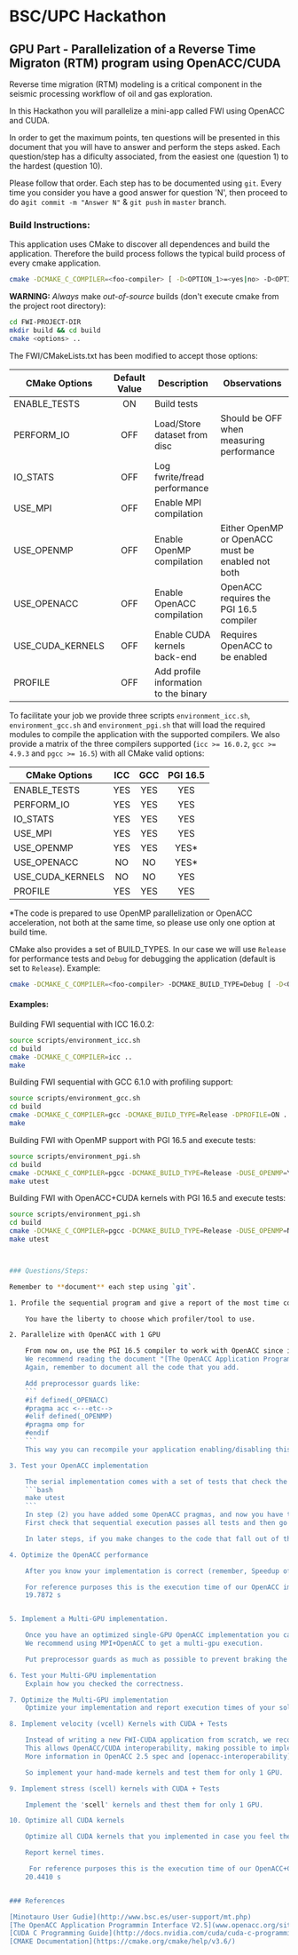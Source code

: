 # BSC/UPC Hackathon

## GPU Part - Parallelization of a Reverse Time Migraton (RTM) program using OpenACC/CUDA

Reverse time migration (RTM) modeling is a critical component in the seismic processing workflow of oil and gas exploration.

In this Hackathon you will parallelize a mini-app called FWI using OpenACC and CUDA.

In order to get the maximum points, ten questions will be presented in this document that you will have to answer and perform the steps asked. Each question/step has a dificulty associated, from the easiest one (question 1) to  the hardest (question 10).

Please follow that order. Each step has to be documented using `git`. Every time you consider you have a good answer for question 'N', then proceed to do a`git commit -m "Answer N"` & `git push` in `master` branch.

### Build Instructions:

This application uses CMake to discover all dependences and build the application. Therefore the build process follows the typical build process of every cmake application.

```bash
cmake -DCMAKE_C_COMPILER=<foo-compiler> [ -D<OPTION_1>=<yes|no> -D<OPTION_2>=<YES|NO> ]  <path-to-project-base-dir>
```

__WARNING:__ *Always* make *out-of-source* builds (don't execute cmake from the project root directory):
```bash
cd FWI-PROJECT-DIR
mkdir build && cd build
cmake <options> ..
```


The FWI/CMakeLists.txt has been modified to accept those options:

| CMake Options    | Default Value | Description                           | Observations                             |
| -----------------|:-------------:| ------------------------------------- |------------------------------------------|
| ENABLE_TESTS     | ON            | Build tests                           |                                          |
| PERFORM_IO       | OFF           | Load/Store dataset from disc          | Should be OFF when measuring performance |
| IO_STATS         | OFF           | Log fwrite/fread performance          |                                          |
| USE_MPI          | OFF           | Enable MPI compilation                |                                          |
| USE_OPENMP       | OFF           | Enable OpenMP compilation             | Either OpenMP or OpenACC must be enabled  not both |
| USE_OPENACC      | OFF           | Enable OpenACC compilation            | OpenACC requires the PGI 16.5 compiler   |
| USE_CUDA_KERNELS | OFF           | Enable CUDA kernels back-end          | Requires OpenACC to be enabled           |
| PROFILE          | OFF           | Add profile information to the binary |                                          |

To facilitate your job we provide three scripts `environment_icc.sh`, `environment_gcc.sh` and `environment_pgi.sh` that will load the required modules to compile the application with the supported compilers.
We also provide a matrix of the three compilers supported (`icc >= 16.0.2`, `gcc >= 4.9.3` and `pgcc >= 16.5`) with all CMake valid options:

| CMake Options    | ICC    | GCC    | PGI 16.5 |
| -----------------|:------:|:------:|:------:|
| ENABLE_TESTS     | YES    | YES    | YES    |
| PERFORM_IO       | YES    | YES    | YES    |
| IO_STATS         | YES    | YES    | YES    |
| USE_MPI          | YES    | YES    | YES    |
| USE_OPENMP       | YES    | YES    | YES*   |
| USE_OPENACC      | NO     | NO     | YES*   |
| USE_CUDA_KERNELS | NO     | NO     | YES    |
| PROFILE          | YES    | YES    | YES    |

*The code is prepared to use OpenMP parallelization or OpenACC acceleration, not both at the same time, so please use only one option at build time.

CMake also provides a set of BUILD_TYPES. In our case we will use `Release` for performance tests and `Debug` for debugging the application (default is set to `Release`). Example:
```bash
cmake -DCMAKE_C_COMPILER=<foo-compiler> -DCMAKE_BUILD_TYPE=Debug [ -D<OPTION_1>=<yes|no> -D<OPTION_2>=<YES|NO> ]  <path-to-project-base-dir>
```

#### Examples:

Building FWI sequential with ICC 16.0.2:

```bash
source scripts/environment_icc.sh
cd build
cmake -DCMAKE_C_COMPILER=icc ..
make
```

Building FWI sequential with GCC 6.1.0 with profiling support:

```bash
source scripts/environment_gcc.sh
cd build
cmake -DCMAKE_C_COMPILER=gcc -DCMAKE_BUILD_TYPE=Release -DPROFILE=ON ..
make
```

Building FWI with OpenMP support with PGI 16.5 and execute tests:
```bash
source scripts/environment_pgi.sh
cd build
cmake -DCMAKE_C_COMPILER=pgcc -DCMAKE_BUILD_TYPE=Release -DUSE_OPENMP=YES ..
make utest
```

Building FWI with OpenACC+CUDA kernels with PGI 16.5 and execute tests:
```bash
source scripts/environment_pgi.sh
cd build
cmake -DCMAKE_C_COMPILER=pgcc -DCMAKE_BUILD_TYPE=Release -DUSE_OPENMP=NO -DUSE_OPENACC=YES -DUSE_CUDA_KERNELS=YES ..
make utest



### Questions/Steps:

Remember to **document** each step using `git`.

1. Profile the sequential program and give a report of the most time consuming parts of this application. Also tell which of those parts should be ported to the GPU and why.

    You have the liberty to choose which profiler/tool to use.

2. Parallelize with OpenACC with 1 GPU

    From now on, use the PGI 16.5 compiler to work with OpenACC since it's the only fully supported compiler with OpenACC 2.5. (`gcc` >= 6.1.0 has OpenACC 2.0 support but has not been tested)
    We recommend reading the document "[The OpenACC Application Programmin Interface V2.5](www.openacc.org/sites/default/files/OpenACC_2pt5.pdf)" information about the OpenACC Spec 2.5.
    Again, remember to document all the code that you add.

    Add preprocessor guards like:
    ```
    #if defined(_OPENACC)
    #pragma acc <---etc-->
    #elif defined(_OPENMP)
    #pragma omp for
    #endif
    ```
    This way you can recompile your application enabling/disabling this new functionality without breaking the previous implementation (seq/openmp).

3. Test your OpenACC implementation

    The serial implementation comes with a set of tests that check the correct execution of some parts of the program:
    ```bash
    make utest
    ```
    In step (2) you have added some OpenACC pragmas, and now you have to modify the tests in order to make them pass.
    First check that sequential execution passes all tests and then go ahead with your OpenACC implementation.

    In later steps, if you make changes to the code that fall out of the socope of the original tests, you should implement your own tests to be sure that the program runs as expected.

4. Optimize the OpenACC performance

    After you know your implementation is correct (remember, Speedup of an incorrect code is ZERO), proceed with optimizing the performance of your kernels.

    For reference purposes this is the execution time of our OpenACC implementation with 1 K80 and freq 10.0 Hz:
    19.7872 s


5. Implement a Multi-GPU implementation.

    Once you have an optimized single-GPU OpenACC implementation you can proceed to implement a Multi-GPU implementation. Each Minotauro node has 4 K80.
    We recommend using MPI+OpenACC to get a multi-gpu execution.

    Put preprocessor guards as much as possible to prevent braking the implementations that do not use MPI/OpenMP. 

6. Test your Multi-GPU implementation
    Explain how you checked the correctness.

7. Optimize the Multi-GPU implementation
    Optimize your implementation and report execution times of your solution.

8. Implement velocity (vcell) Kernels with CUDA + Tests

    Instead of writing a new FWI-CUDA application from scratch, we recommend using the OpenACC directive "host_data" that makes the address of a device data available on the host.
    This allows OpenACC/CUDA interoperability, making possible to implement CUDA Kernels while still using OpenACC pragmas in the rest of your code.
    More information in OpenACC 2.5 spec and [openacc-interoperability](github.com/jefflarkin/openacc-interoperability)

    So implement your hand-made kernels and test them for only 1 GPU.

9. Implement stress (scell) kernels with CUDA + Tests

    Implement the 'scell' kernels and thest them for only 1 GPU.

10. Optimize all CUDA kernels

    Optimize all CUDA kernels that you implemented in case you feel they have to be improved somehow.

    Report kernel times.

     For reference purposes this is the execution time of our OpenACC+CUDA implementation with 1 K80 and freq 10.0 Hz:
    20.4410 s


### References

[Minotauro User Gudie](http://www.bsc.es/user-support/mt.php)
[The OpenACC Application Programmin Interface V2.5](www.openacc.org/sites/default/files/OpenACC_2pt5.pdf)
[CUDA C Programming Guide](http://docs.nvidia.com/cuda/cuda-c-programming-guide)
[CMAKE Documentation](https://cmake.org/cmake/help/v3.6/)
